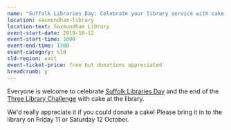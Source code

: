 ```yaml
---
name: "Suffolk Libraries Day: Celebrate your library service with cake!"
location: saxmundham-library
location-text: Saxmundham Library
event-start-date: 2019-10-12
event-start-time: 1000
event-end-time: 1300
event-category: sld
sld-region: east
event-ticket-price: free but donations appreciated
breadcrumb: y
---
```


Everyone is welcome to celebrate [Suffolk Libraries Day](/suffolk-libraries-day/) and the end of the [Three Library Challenge](/news/three-library-challenge/) with cake at the library.

We'd really appreciate it if you could donate a cake! Please bring it in to the library on Friday 11 or Saturday 12 October.
